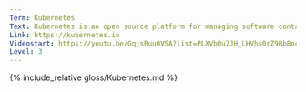 ```yaml
---
Term: Kubernetes
Text: Kubernetes is an open source platform for managing software containers
Link: https://kubernetes.io
Videostart: https://youtu.be/GqjsRuu0V5A?list=PLXVbQu7JH_LHVhs0rZ9Bb8ocyKlPljkaG&t=01m18s
Level: 3
---
```


{% include_relative gloss/Kubernetes.md %}

